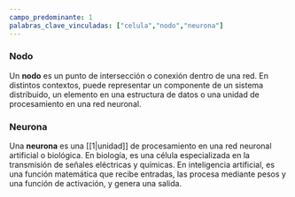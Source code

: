 ```yaml
---
campo_predominante: 1
palabras_clave_vinculadas: ["celula","nodo","neurona"]
---
```


### **Nodo**

Un **nodo** es un punto de intersección o conexión dentro de una red. En distintos contextos, puede representar un componente de un sistema distribuido, un elemento en una estructura de datos o una unidad de procesamiento en una red neuronal.

### **Neurona**

Una **neurona** es una [[1|unidad]] de procesamiento en una red neuronal artificial o biológica. En biología, es una célula especializada en la transmisión de señales eléctricas y químicas. En inteligencia artificial, es una función matemática que recibe entradas, las procesa mediante pesos y una función de activación, y genera una salida.